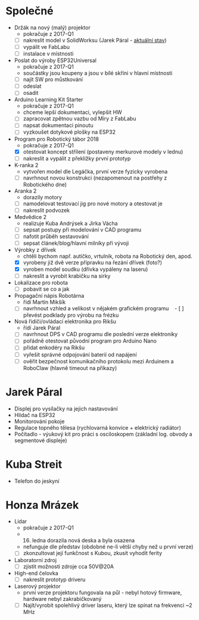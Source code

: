 # Společné

- Držák na nový (malý) projektor
    - pokračuje z 2017-Q1
    - [ ] nakreslit model v SolidWorksu (Jarek Páral - [aktuální stav](https://workbench.grabcad.com/workbench/projects/gcPUiFXr9MCBVF1M5QtBD4SebBOLFXiN952LONYlZKgcnE#/space/gcEQ-RO_9UoDAN84FQpDj41bHolT_FGlHYTXI-JRBYA6mx))
    - [ ] vypálit ve FabLabu
    - [ ] instalace v místnosti
- Poslat do výroby ESP32Universal
    - pokračuje z 2017-Q1
    - součástky jsou koupeny a jsou v bílé skříni v hlavní místnosti
    - [ ] najít SW pro můstkování
    - [ ] odeslat
    - [ ] osadit
- Arduino Learning Kit Starter
    - pokračuje z 2017-Q1
    - chceme lepší dokumentaci, vylepšit HW
    - [ ] zapracovat zpětnou vazbu od Míry z FabLabu
    - [ ] napsat dokumentaci pinoutu
    - [ ] vyzkoušet dotykové plošky na ESP32
- Program pro Robotický tábor 2018
    - pokračuje z 2017-Q1
    - [x] otestovat koncept střílení (postaveny merkurové modely v lednu)
    - [ ] nakreslit a vypálit z překližky první prototyp
- K-ranka 2
    - vytvořen model dle Legáčka, první verze fyzicky vyrobena
    - [ ] navrhnout novou konstrukci (nezapomenout na postřehy z Robotického dne)
- Aranka 2
    - dorazily motory
    - [ ] namodelovat testovací jig pro nové motory a otestovat je
    - [ ] nakreslit podvozek
- Medvědice 2
    - realizuje Kuba Andrýsek a Jirka Vácha
    - [ ] sepsat postupy při modelování v CAD programu
    - [ ] nafotit průběh sestavování
    - [ ] sepsat článek/blog/hlavní milníky při vývoji    
- Výrobky z dřívek
    - chtěli bychom např. autíčko, vrtulník, robota na Robotický den, apod.
    - [x] vyrobeny již dvě verze přípravku na řezání dřívek (foto?) 
    - [x] vyroben model soudku (dřívka vypáleny na laseru)
    - [ ] nakreslit a vyrobit krabičku na sirky
- Lokalizace pro robota
    - [ ] pobavit se co a jak
- Propagační nápis Robotárna
    - řídí Martin Mikšík
    - [ ] navrhnout vzhled a velikost v nějakém grafickém programu
    - [ ] převést podklady pro výrobu na frézku
- Nová řidiči/ovládací elektronika pro Rikšu
    - řídí Jarek Páral
    - [ ] navrhnout DPS v CAD programu dle poslední verze elektroniky
    - [ ] pořádně otestovat původní program pro Arduino Nano
    - [ ] přidat enkodéry na Rikšu
    - [ ] vyřešit správné odpojování baterií od napájení
    - [ ] ověřit bezpečnost komunikačního protokolu mezi Arduinem a RoboClaw (hlavně timeout na příkazy)
    
# Jarek Páral

- Displej pro vysílačky na jejich nastavování
- Hlídač na ESP32
- Monitorování pokoje
- Regulace topného tělesa (rychlovarná konvice + elektrický radiátor) 
- Počítadlo - výukový kit pro práci s osciloskopem (základní log. obvody a segmentové displeje) 

# Kuba Streit

- Telefon do jeskyní

# Honza Mrázek

- Lidar
    - pokračuje z 2017-Q1
    - 16. ledna dorazila nová deska a byla osazena
    - nefunguje dle představ (obdobné ne-li větší chyby než u první verze)
    - [ ] zkonzultovat její funkčnost s Kubou, zkusit vyhodit ferity
- Laboratorní zdroj
    - [ ] zjistit možnosti zdroje cca 50V@20A
- High-end čelovka
    - [ ] nakreslit prototyp driveru
- Laserový projektor
    - první verze projektoru fungovala na půl - nebyl hotový firmware, hardware nebyl zakrabičkovaný
    - [ ] Najít/vyrobit spolehlivý driver laseru, který lze spínat na frekvenci ~2 MHz
